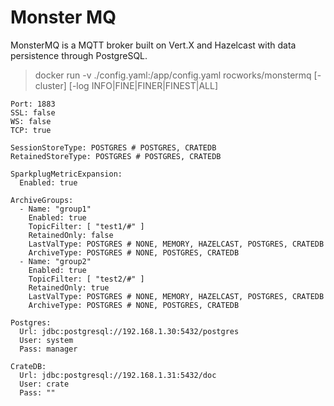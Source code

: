 # Monster MQ

MonsterMQ is a MQTT broker built on Vert.X and Hazelcast with data persistence through PostgreSQL. 

> docker run -v ./config.yaml:/app/config.yaml rocworks/monstermq [-cluster] [-log INFO|FINE|FINER|FINEST|ALL]

```
Port: 1883
SSL: false
WS: false
TCP: true

SessionStoreType: POSTGRES # POSTGRES, CRATEDB
RetainedStoreType: POSTGRES # POSTGRES, CRATEDB

SparkplugMetricExpansion:
  Enabled: true

ArchiveGroups:
  - Name: "group1"
    Enabled: true
    TopicFilter: [ "test1/#" ]
    RetainedOnly: false
    LastValType: POSTGRES # NONE, MEMORY, HAZELCAST, POSTGRES, CRATEDB
    ArchiveType: POSTGRES # NONE, POSTGRES, CRATEDB
  - Name: "group2"
    Enabled: true
    TopicFilter: [ "test2/#" ]
    RetainedOnly: true
    LastValType: POSTGRES # NONE, MEMORY, HAZELCAST, POSTGRES, CRATEDB
    ArchiveType: POSTGRES # NONE, POSTGRES, CRATEDB

Postgres:
  Url: jdbc:postgresql://192.168.1.30:5432/postgres
  User: system
  Pass: manager

CrateDB:
  Url: jdbc:postgresql://192.168.1.31:5432/doc
  User: crate
  Pass: ""

```






